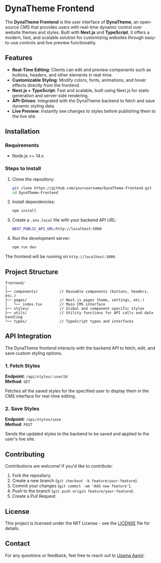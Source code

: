# DynaTheme Frontend

The **DynaTheme Frontend** is the user interface of **DynaTheme**, an open-source CMS that provides users with real-time dynamic control over website themes and styles. Built with **Next.js** and **TypeScript**, it offers a modern, fast, and scalable solution for customizing websites through easy-to-use controls and live preview functionality.

## Features

- **Real-Time Editing**: Clients can edit and preview components such as buttons, headers, and other elements in real-time.
- **Customizable Styling**: Modify colors, fonts, animations, and hover effects directly from the frontend.
- **Next.js + TypeScript**: Fast and scalable, built using Next.js for static generation and server-side rendering.
- **API-Driven**: Integrated with the DynaTheme backend to fetch and save dynamic styling data.
- **Live Preview**: Instantly see changes to styles before publishing them to the live site.

## Installation

### Requirements

- Node.js >= 14.x

### Steps to Install

1. Clone the repository:
    ```bash
    git clone https://github.com/yourusername/DynaTheme-Frontend.git
    cd DynaTheme-Frontend
    ```

2. Install dependencies:
    ```bash
    npm install
    ```

3. Create a `.env.local` file with your backend API URL:
    ```bash
    NEXT_PUBLIC_API_URL=http://localhost:5000
    ```

4. Run the development server:
    ```bash
    npm run dev
    ```

The frontend will be running on `http://localhost:3000`.

## Project Structure
````
frontend/
│
├── components/          // Reusable components (buttons, headers, etc.)
├── pages/               // Next.js pages (home, settings, etc.)
│   └── index.tsx        // Main CMS interface
├── styles/              // Global and component-specific styles
├── utils/               // Utility functions for API calls and data handling
└── types/               // TypeScript types and interfaces
````


## API Integration

The DynaTheme frontend interacts with the backend API to fetch, edit, and save custom styling options.

### 1. Fetch Styles

**Endpoint**: `/api/styles/:userId`  
**Method**: `GET`

Fetches all the saved styles for the specified user to display them in the CMS interface for real-time editing.

### 2. Save Styles

**Endpoint**: `/api/styles/save`  
**Method**: `POST`

Sends the updated styles to the backend to be saved and applied to the user's live site.

## Contributing

Contributions are welcome! If you'd like to contribute:

1. Fork the repository.
2. Create a new branch (`git checkout -b feature/your-feature`).
3. Commit your changes (`git commit -am 'Add new feature'`).
4. Push to the branch (`git push origin feature/your-feature`).
5. Create a Pull Request.

## License

This project is licensed under the MIT License - see the [LICENSE](LICENSE) file for details.

## Contact

For any questions or feedback, feel free to reach out to [Usama Aamir](mailto:usamaaamirsohail@gmail.com).
